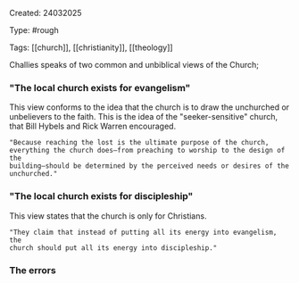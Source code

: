 Created: 24032025

Type: #rough

Tags: [[church]], [[christianity]], [[theology]]

Challies speaks of two common and unbiblical views of the Church;

### "The local church exists for evangelism"

This view conforms to the idea that the church is to draw the unchurched or
unbelievers to the faith. This is the idea of the "seeker-sensitive" church,
that Bill Hybels and Rick Warren encouraged.

    "Because reaching the lost is the ultimate purpose of the church,
    everything the church does—from preaching to worship to the design of the
    building—should be determined by the perceived needs or desires of the
    unchurched."

### "The local church exists for discipleship"

This view states that the church is only for Christians.

    "They claim that instead of putting all its energy into evangelism, the
    church should put all its energy into discipleship."

### The errors
